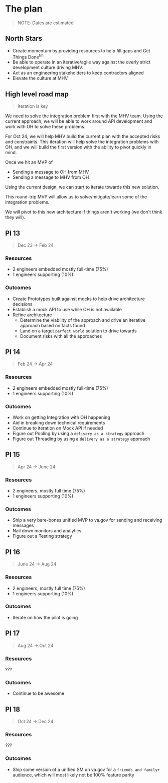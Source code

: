 # The plan 

> NOTE: Dates are estimated

## North Stars

- Create momentum by providing resources to help fill gaps and Get Things Done<sup>tm</sup> 
- Be able to operate in an iterative/agile way against the overly strict development culture driving MHV.
- Act as an engineering stakeholders to keep contractors aligned
- Elevate the culture at MHV 

## High level road map


> Iteration is key

We need to solve the integration problem first with the MHV team. Using the current approach, we will be able to work around API development and work with OH to solve these problems. 

For Oct 24, we will help MHV build the current plan with the accepted risks and constraints. This iteration will help solve the integration problems with OH, and we will build the first version with the ability to pivot quickly in mind. 

Once we hit an MVP of 

- Sending a message to OH from MHV
- Sending a message to MHV from OH

Using the current design, we can start to iterate towards this new solution. 

This round-trip MVP will allow us to solve/mitigate/learn some of the integration problems.

We will pivot to this new architecture if things aren't working (we don't think they will).


## PI 13 

> Dec 23 -> Feb 24

### Resources

- 2 engineers embedded mostly full-time (75%)
- 1 engineers supporting (10%)

### Outcomes

- Create Prototypes built against mocks to help drive architecture decisions
- Establish a mock API to use while OH is not available
- Refine architecture 
  - Determine the viability of the approach and drive an iterative approach based on facts found
  - Land on a target `perfect world` solution to drive towards
  - Document risks with all the approaches

## PI 14

> Feb 24 -> Apr 24

### Resources

- 2 engineers embedded mostly full-time (75%)
- 1 engineers supporting (10%)

### Outcomes

- Work on getting Integration with OH happening
- Aid in breaking down technical requirements 
- Continue to iteration on Mock API if needed
- Figure out Pooling by using a `delivery as a strategy` approach
- Figure out Threading by using a `delivery as a strategy` approach


## PI 15

> Apr 24 -> June 24

### Resources

- 2 engineers, mostly full time (75%)
- 1 engineers supporting (10%)

### Outcomes

- Ship a very bare-bones unified MVP to va.gov for sending and receiving messages
- Nail down monitors and analytics 
- Figure out a Testing strategy

## PI 16

> June 24 -> Aug 24

### Resources

- 2 engineers, mostly full time (75%)
- 1 engineers supporting (10%)

### Outcomes

- Iterate on how the pilot is going

## PI 17

> Aug 24 -> Oct 24

### Resources

???

### Outcomes

- Continue to be awesome

## PI 18

> Oct 24 -> Dec 24

### Resources

???

### Outcomes

- Ship some version of a unified SM on va.gov for a `friends and family+` audience, which will most likely not be 100% feature parity